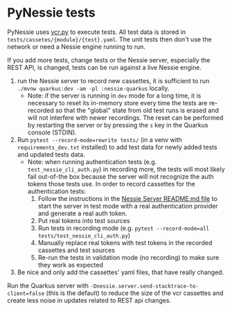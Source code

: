 # PyNessie tests

PyNessie uses [vcr.py](https://vcrpy.readthedocs.io/) to execute tests. All test data is stored in
`tests/cassetes/{module}/{test}.yaml`. The unit tests then don't use the network or need a Nessie engine running to run.

If you add more tests, change tests or the Nessie server, especially the REST API, is changed, tests
can be run against a live Nessie engine.

1. run the Nessie server to record new cassettes, it is sufficient to run
   `./mvnw quarkus:dev -am -pl :nessie-quarkus` locally.
   * Note: if the server is running in `dev` mode for a long time, it is necessary to reset its in-memory store
     every time the tests are re-recorded so that the "global" state from old test runs is erased and will not
     interfere with newer recordings. The reset can be performed by restarting the server or by pressing the `s` key
     in the Quarkus console (STDIN).
1. Run `pytest --record-mode=rewrite tests/` (in a venv with `requirements_dev.txt` installed)
   to add test data for newly added tests and updated tests data.
   * Note: when running authentication tests (e.g. `test_nessie_cli_auth.py`) in recording more, the tests will most
     likely fail out-of-the box because the server will not recognize the auth tokens those tests use. In order to
     record cassettes for the authentication tests:
     1. Follow the instructions in the [Nessie Server README.md file](../../servers/quarkus-server/README.md) to start
        the server in test mode with a real authentication provider and generate a real auth token.
     1. Put real tokens into test sources
     1. Run tests in recording mode (e.g. `pytest --record-mode=all tests/test_nessie_cli_auth.py`)
     1. Manually replace real tokens with test tokens in the recorded cassettes and test sources
     1. Re-run the tests in validation mode (no recording) to make sure they work as expected
1. Be nice and only add the cassettes' yaml files, that have really changed.

Run the Quarkus server with `-Dnessie.server.send-stacktrace-to-client=false` (this is the default) to reduce
the size of the vcr cassettes and create less noise in updates related to REST api changes.
